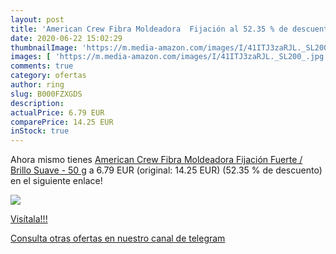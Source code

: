 ```yaml
---
layout: post
title: 'American Crew Fibra Moldeadora  Fijación al 52.35 % de descuento'
date: 2020-06-22 15:02:29
thumbnailImage: 'https://m.media-amazon.com/images/I/41ITJ3zaRJL._SL200_.jpg'
images: [ 'https://m.media-amazon.com/images/I/41ITJ3zaRJL._SL200_.jpg' ]
comments: true
category: ofertas
author: ring
slug: B000FZXGDS
description:
actualPrice: 6.79 EUR
comparePrice: 14.25 EUR
inStock: true
---
```


Ahora mismo tienes [American Crew Fibra Moldeadora  Fijación Fuerte / Brillo Suave  - 50 g](https://www.amazon.com/dp/B000FZXGDS/?tag=redken08-20) a 6.79 EUR (original: 14.25 EUR) (52.35 %  de descuento) en el siguiente enlace!

[![](https://m.media-amazon.com/images/I/41ITJ3zaRJL._SL200_.jpg)](https://www.amazon.com/dp/B000FZXGDS/?tag=redken08-20)

[Visítala!!!](https://www.amazon.com/dp/B000FZXGDS/?tag=redken08-20)

[Consulta otras ofertas en nuestro canal de telegram](https://t.me/s/ofertas25)

